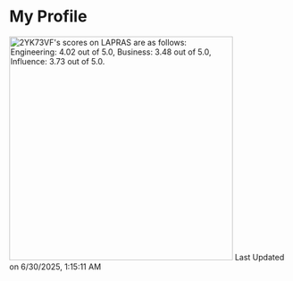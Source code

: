 # My Profile

<!--START_SECTION:lapras-card-->
<p ><a href="https://lapras.com/public/2YK73VF" target="_blank" rel="noopener noreferrer"><img alt="2YK73VF's scores on LAPRAS are as follows: Engineering: 4.02 out of 5.0, Business: 3.48 out of 5.0, Influence: 3.73 out of 5.0." src="https://lapras-card-generator.vercel.app/api/svg?e=4.02&b=3.48&i=3.73&b1=%23020E27&b2=%230E5593&i1=%23004736&i2=%2300bf8f&l=en" width="400" ></a>  
Last Updated on 6/30/2025, 1:15:11 AM</p>
<!--END_SECTION:lapras-card-->
